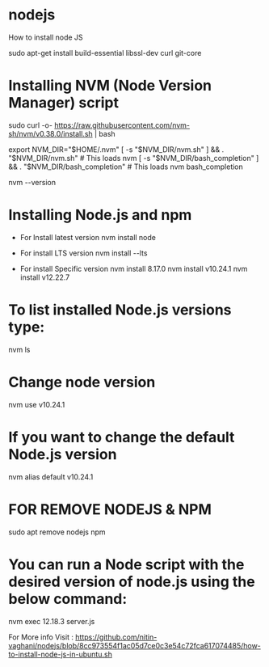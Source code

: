 # nodejs
How to install node JS

sudo apt-get install build-essential libssl-dev curl git-core

# Installing NVM (Node Version Manager) script

sudo curl -o- https://raw.githubusercontent.com/nvm-sh/nvm/v0.38.0/install.sh | bash

export NVM_DIR="$HOME/.nvm"
[ -s "$NVM_DIR/nvm.sh" ] && \. "$NVM_DIR/nvm.sh"  # This loads nvm
[ -s "$NVM_DIR/bash_completion" ] && \. "$NVM_DIR/bash_completion"  # This loads nvm bash_completion

nvm --version

# Installing Node.js and npm
- For Install latest version
nvm install node

- For install LTS version
nvm install --lts

- For install Specific version
nvm install 8.17.0
nvm install v10.24.1
nvm install v12.22.7


# To list installed Node.js versions type:
nvm ls

# Change node version
nvm use v10.24.1

# If you want to change the default Node.js version
nvm alias default v10.24.1

# FOR REMOVE NODEJS & NPM
sudo apt remove nodejs npm

# You can run a Node script with the desired version of node.js using the below command:
nvm exec 12.18.3 server.js 

For More info Visit : https://github.com/nitin-vaghani/nodejs/blob/8cc973554f1ac05d7ce0c3e54c72fca617074485/how-to-install-node-js-in-ubuntu.sh


